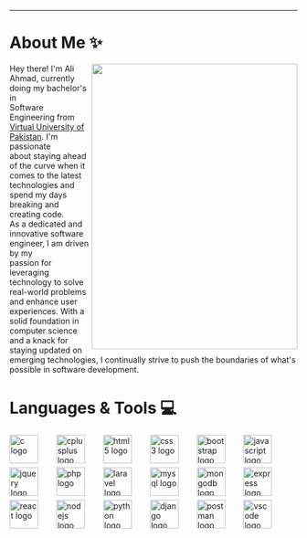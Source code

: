 ***
# About Me ✨
<img align="right" src="https://cdn.discordapp.com/attachments/1205840022029209630/1205911966061830244/Github_Gif_-_Made_with_Clipchamp_1.gif?ex=65da1809&is=65c7a309&hm=266f7981524c0f09fa07c265279ee659426af8fcd8bee56dca64df378f3bd6fd&" width="360" height="500">
<p align="left">Hey there! I'm Ali Ahmad, currently doing my bachelor's in </br> Software Engineering from <a href="https://www.vu.edu.pk/">Virtual University of Pakistan</a>. I'm passionate </br> about staying ahead of the curve when it comes to the latest </br> technologies and spend my days breaking and creating code. <br>
As a dedicated and innovative software engineer, I am driven by my </br> passion for leveraging technology to solve real-world problems and enhance user experiences. With a solid foundation in computer science and a knack for </br> staying updated on emerging technologies, I continually strive to push the boundaries of what's possible in software development.
</p>

# Languages & Tools 💻

<div align="left" style="margin-bottom: 4px;">
    <img src="https://cdn.jsdelivr.net/gh/devicons/devicon/icons/c/c-original.svg" height="50" alt="c logo" />
    <img width="24" />
    <img src="https://cdn.jsdelivr.net/gh/devicons/devicon/icons/cplusplus/cplusplus-original.svg" height="50" alt="cplusplus logo" />
    <img width="24" />
    <img src="https://cdn.jsdelivr.net/gh/devicons/devicon/icons/html5/html5-original.svg" height="50" alt="html5 logo" />
    <img width="24" />
    <img src="https://cdn.jsdelivr.net/gh/devicons/devicon/icons/css3/css3-original.svg" height="50" alt="css3 logo" />
    <img width="24" />
    <img src="https://cdn.jsdelivr.net/gh/devicons/devicon/icons/bootstrap/bootstrap-original.svg" height="50" alt="bootstrap logo" />
    <img width="24" />
    <img src="https://cdn.jsdelivr.net/gh/devicons/devicon/icons/javascript/javascript-original.svg" height="50" alt="javascript logo" />
    <img width="24" />
</div>

<div align="left" style="margin-bottom: 4px;">
    <img src="https://cdn.jsdelivr.net/gh/devicons/devicon/icons/jquery/jquery-original.svg" height="50" alt="jquery logo" />
    <img width="24" />
    <img src="https://cdn.jsdelivr.net/gh/devicons/devicon/icons/php/php-original.svg" height="50" alt="php logo" />
    <img width="24" />
    <img src="https://cdn.simpleicons.org/laravel/FF2D20" height="50" alt="laravel logo" />
    <img width="24" />
    <img src="https://cdn.simpleicons.org/mysql/4479A1" height="50" alt="mysql logo" />
    <img width="24" />
    <img src="https://cdn.jsdelivr.net/gh/devicons/devicon/icons/mongodb/mongodb-original.svg" height="50" alt="mongodb logo" />
    <img width="24" />
    <img src="https://skillicons.dev/icons?i=express" height="50" alt="express logo" />
    <img width="24" />
</div>

<div align="left" style="margin-bottom: 4px;">
    <img src="https://cdn.jsdelivr.net/gh/devicons/devicon/icons/react/react-original.svg" height="50" alt="react logo" />
    <img width="24" />
    <img src="https://skillicons.dev/icons?i=nodejs" height="50" alt="nodejs logo" />
    <img width="24" />
    <img src="https://cdn.jsdelivr.net/gh/devicons/devicon/icons/python/python-original.svg" height="50" alt="python logo" />
    <img width="24" />
    <img src="https://cdn.jsdelivr.net/gh/devicons/devicon/icons/django/django-plain.svg" height="50" alt="django logo" />
    <img width="24" />
    <img src="https://skillicons.dev/icons?i=postman" height="50" alt="postman logo" />
    <img width="24" />
    <img src="https://cdn.jsdelivr.net/gh/devicons/devicon/icons/vscode/vscode-original.svg" height="50" alt="vscode logo" />
    <img width="24" />
</div>

